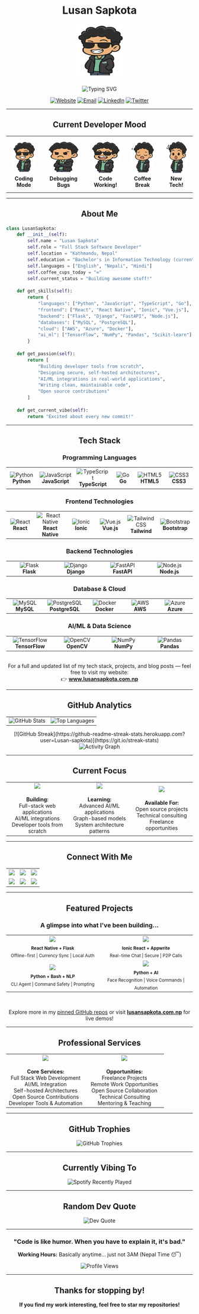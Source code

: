 <div align="center">

# Lusan Sapkota

<img src="https://raw.githubusercontent.com/Lusan-sapkota/Lusan-sapkota/main/assets/avatar-cool.png" alt="Lusan Avatar" width="150" height="150">

<div align="center">
  
  ![Typing SVG](https://readme-typing-svg.herokuapp.com?font=Inter&size=24&pause=1000&color=f39c12&center=true&vCenter=true&width=600&lines=Full+Stack+Software+Developer;Python+%7C+JavaScript+%7C+TypeScript;AI%2FML+Enthusiast;Open+Source+Contributor;From+Nepal+with+Love)
  
</div>

<div align="center">
  
  [![Website](https://img.shields.io/badge/Website-lusansapkota.com.np-f39c12?style=for-the-badge&logo=google-chrome&logoColor=white)](https://www.lusansapkota.com.np)
  [![Email](https://img.shields.io/badge/Email-sapkotalusan@gmail.com-EA4335?style=for-the-badge&logo=gmail&logoColor=white)](mailto:sapkotalusan@gmail.com)
  [![LinkedIn](https://img.shields.io/badge/LinkedIn-Connect-d35400?style=for-the-badge&logo=linkedin&logoColor=white)](https://www.linkedin.com/in/lusan-sapkota-a08194284/)
  [![Twitter](https://img.shields.io/badge/Twitter-Follow-1DA1F2?style=for-the-badge&logo=twitter&logoColor=white)](https://twitter.com/LusanSapkota)
  
</div>

</div>

---

<div align="center">

## Current Developer Mood

<div align="center">

<table>
<tr>

<td align="center" style="padding: 12px;">
  <img src="https://raw.githubusercontent.com/Lusan-sapkota/Lusan-sapkota/main/assets/avatar-cool.png" width="90" height="90" style="border-radius: 50%;"><br>
  <b>Coding Mode</b>
</td>

<td align="center" style="padding: 12px;">
  <img src="https://raw.githubusercontent.com/Lusan-sapkota/Lusan-sapkota/main/assets/avatar-angry.png" width="90" height="90" style="border-radius: 50%;"><br>
  <b>Debugging Bugs</b>
</td>

<td align="center" style="padding: 12px;">
  <img src="https://raw.githubusercontent.com/Lusan-sapkota/Lusan-sapkota/main/assets/avatar-happy.png" width="90" height="90" style="border-radius: 50%;"><br>
  <b>Code Working!</b>
</td>

<td align="center" style="padding: 12px;">
  <img src="https://raw.githubusercontent.com/Lusan-sapkota/Lusan-sapkota/main/assets/avatar-sleeping.png" width="90" height="90" style="border-radius: 50%;"><br>
  <b>Coffee Break</b>
</td>

<td align="center" style="padding: 12px;">
  <img src="https://raw.githubusercontent.com/Lusan-sapkota/Lusan-sapkota/main/assets/avatar-surprised.png" width="90" height="90" style="border-radius: 50%;"><br>
  <b>New Tech!</b>
</td>

</tr>
</table>

</div>


---

## About Me

</div>

```python
class LusanSapkota:
    def __init__(self):
        self.name = "Lusan Sapkota"
        self.role = "Full Stack Software Developer"
        self.location = "Kathmandu, Nepal"
        self.education = "Bachelor's in Information Technology (current)"
        self.languages = ["English", "Nepali", "Hindi"]
        self.coffee_cups_today = "∞"
        self.current_status = "Building awesome stuff!"
        
    def get_skills(self):
        return {
            "languages": ["Python", "JavaScript", "TypeScript", "Go"],
            "frontend": ["React", "React Native", "Ionic", "Vue.js"],
            "backend": ["Flask", "Django", "FastAPI", "Node.js"],
            "databases": ["MySQL", "PostgreSQL"],
            "cloud": ["AWS", "Azure", "Docker"],
            "ai_ml": ["TensorFlow", "NumPy", "Pandas", "Scikit-learn"]
        }
        
    def get_passion(self):
        return [
            "Building developer tools from scratch",
            "Designing secure, self-hosted architectures", 
            "AI/ML integrations in real-world applications",
            "Writing clean, maintainable code",
            "Open source contributions"
        ]
        
    def get_current_vibe(self):
        return "Excited about every new commit!"
````

---

<div align="center">

## Tech Stack

### Programming Languages

<div align="center">
<table>
<tr>
<td align="center" width="120">
<img src="https://skillicons.dev/icons?i=python" width="65" height="65" alt="Python" />
<br><strong>Python</strong>
</td>
<td align="center" width="120">
<img src="https://skillicons.dev/icons?i=javascript" width="65" height="65" alt="JavaScript" />
<br><strong>JavaScript</strong>
</td>
<td align="center" width="120">
<img src="https://skillicons.dev/icons?i=typescript" width="65" height="65" alt="TypeScript" />
<br><strong>TypeScript</strong>
</td>
<td align="center" width="120">
<img src="https://skillicons.dev/icons?i=go" width="65" height="65" alt="Go" />
<br><strong>Go</strong>
</td>
<td align="center" width="120">
<img src="https://skillicons.dev/icons?i=html" width="65" height="65" alt="HTML5" />
<br><strong>HTML5</strong>
</td>
<td align="center" width="120">
<img src="https://skillicons.dev/icons?i=css" width="65" height="65" alt="CSS3" />
<br><strong>CSS3</strong>
</td>
</tr>
</table>
</div>

### Frontend Technologies

<div align="center">
<table>
<tr>
<td align="center" width="120">
<img src="https://skillicons.dev/icons?i=react" width="65" height="65" alt="React" />
<br><strong>React</strong>
</td>
<td align="center" width="150">
  <img src="https://raw.githubusercontent.com/github/explore/main/topics/react-native/react-native.png" width="65" height="65" alt="React Native" />
  <br><strong>React Native</strong>
</td>

<td align="center" width="150">
  <img src="https://upload.wikimedia.org/wikipedia/commons/d/d1/Ionic_Logo.svg" width="65" height="65" alt="Ionic" />
  <br><strong>Ionic</strong>
</td>
<td align="center" width="120">
<img src="https://skillicons.dev/icons?i=vue" width="65" height="65" alt="Vue.js" />
<br><strong>Vue.js</strong>
</td>
<td align="center" width="120">
<img src="https://skillicons.dev/icons?i=tailwind" width="65" height="65" alt="Tailwind CSS" />
<br><strong>Tailwind</strong>
</td>
<td align="center" width="120">
<img src="https://skillicons.dev/icons?i=bootstrap" width="65" height="65" alt="Bootstrap" />
<br><strong>Bootstrap</strong>
</td>
</tr>
</table>
</div>

### Backend Technologies

<div align="center">
<table>
<tr>
<td align="center" width="120">
<img src="https://skillicons.dev/icons?i=flask" width="65" height="65" alt="Flask" />
<br><strong>Flask</strong>
</td>
<td align="center" width="120">
<img src="https://skillicons.dev/icons?i=django" width="65" height="65" alt="Django" />
<br><strong>Django</strong>
</td>
<td align="center" width="120">
<img src="https://skillicons.dev/icons?i=fastapi" width="65" height="65" alt="FastAPI" />
<br><strong>FastAPI</strong>
</td>
<td align="center" width="120">
<img src="https://skillicons.dev/icons?i=nodejs" width="65" height="65" alt="Node.js" />
<br><strong>Node.js</strong>
</td>
</tr>
</table>
</div>

### Database & Cloud

<div align="center">
<table>
<tr>
<td align="center" width="120">
<img src="https://skillicons.dev/icons?i=mysql" width="65" height="65" alt="MySQL" />
<br><strong>MySQL</strong>
</td>
<td align="center" width="120">
<img src="https://skillicons.dev/icons?i=postgresql" width="65" height="65" alt="PostgreSQL" />
<br><strong>PostgreSQL</strong>
</td>
<td align="center" width="120">
<img src="https://skillicons.dev/icons?i=docker" width="65" height="65" alt="Docker" />
<br><strong>Docker</strong>
</td>
<td align="center" width="120">
<img src="https://skillicons.dev/icons?i=aws" width="65" height="65" alt="AWS" />
<br><strong>AWS</strong>
</td>
<td align="center" width="120">
<img src="https://skillicons.dev/icons?i=azure" width="65" height="65" alt="Azure" />
<br><strong>Azure</strong>
</td>
</tr>
</table>
</div>

### AI/ML & Data Science

<div align="center">
<table>
<tr>
<td align="center" width="120">
<img src="https://skillicons.dev/icons?i=tensorflow" width="65" height="65" alt="TensorFlow" />
<br><strong>TensorFlow</strong>
</td>
<td align="center" width="120">
<img src="https://skillicons.dev/icons?i=opencv" width="65" height="65" alt="OpenCV" />
<br><strong>OpenCV</strong>
</td>
<td align="center" width="120">
<img src="https://upload.wikimedia.org/wikipedia/commons/3/31/NumPy_logo_2020.svg" width="65" height="65" alt="NumPy" />
<br><strong>NumPy</strong>
</td>
<td align="center" width="120">
<img src="https://raw.githubusercontent.com/devicons/devicon/master/icons/pandas/pandas-original.svg" width="65" height="65" alt="Pandas" />
<br><strong>Pandas</strong>
</td>
</tr>
</table>
</div>

<br>
For a full and updated list of my tech stack, projects, and blog posts — feel free to visit my website:<br>
👉 <a href="https://www.lusansapkota.com.np"><strong>www.lusansapkota.com.np</strong></a>
</div>

---

<div align="center">

## GitHub Analytics

<div align="center">
<table>
<tr>
<td>
<img src="https://github-readme-stats.vercel.app/api?username=Lusan-sapkota&show_icons=true&theme=react&hide_border=true&bg_color=0D1117&title_color=f39c12&icon_color=f39c12&text_color=FFFFFF" alt="GitHub Stats" />
</td>
<td>
<img src="https://github-readme-stats.vercel.app/api/top-langs/?username=Lusan-sapkota&layout=compact&theme=react&hide_border=true&bg_color=0D1117&title_color=f39c12&text_color=FFFFFF" alt="Top Languages" />
</td>
</tr>
</table>
</div>

<div align="center">
[![GitHub Streak](https://github-readme-streak-stats.herokuapp.com?user=Lusan-sapkota)](https://git.io/streak-stats)
</div>

<div align="center">
<img src="https://github-readme-activity-graph.vercel.app/graph?username=Lusan-sapkota&bg_color=0D1117&color=f39c12&line=f39c12&point=f1c40f&area=true&hide_border=true" alt="Activity Graph" />
</div>

</div>

---

<div align="center">

## Current Focus

<div align="center">
<table>
<tr>
<td align="center" width="33%">
<img src="https://img.shields.io/badge/Currently%20Building-f39c12?style=for-the-badge&logo=rocket&logoColor=white" />
<br><br>
<strong>Building:</strong><br>
Full-stack web applications<br>
AI/ML integrations<br>
Developer tools from scratch
</td>
<td align="center" width="33%">
<img src="https://img.shields.io/badge/Learning%20&%20Growing-e67e22?style=for-the-badge&logo=brain&logoColor=white" />
<br><br>
<strong>Learning:</strong><br>
Advanced AI/ML applications<br>
Graph-based models<br>
System architecture patterns
</td>
<td align="center" width="33%">
<img src="https://img.shields.io/badge/Collaboration%20Ready-f1c40f?style=for-the-badge&logo=handshake&logoColor=white" />
<br><br>
<strong>Available For:</strong><br>
Open source projects<br>
Technical consulting<br>
Freelance opportunities
</td>
</tr>
</table>
</div>

</div>

---

<div align="center">

## Connect With Me

<div align="center">
<table>
<tr>
<td align="center">
<a href="https://www.youtube.com/@learn_with_lusan">
<img src="https://img.shields.io/badge/YouTube-FF0000?style=for-the-badge&logo=youtube&logoColor=white" />
</a>
</td>
<td align="center">
<a href="https://leetcode.com/u/sapkotalusan/">
<img src="https://img.shields.io/badge/LeetCode-FFA116?style=for-the-badge&logo=leetcode&logoColor=black" />
</a>
</td>
<td align="center">
<a href="https://www.hackerrank.com/profile/sapkotalusan">
<img src="https://img.shields.io/badge/HackerRank-2EC866?style=for-the-badge&logo=hackerrank&logoColor=white" />
</a>
</td>
</tr>
<tr>
<td align="center">
<a href="https://www.instagram.com/sapkotalusan/">
<img src="https://img.shields.io/badge/Instagram-E4405F?style=for-the-badge&logo=instagram&logoColor=white" />
</a>
</td>
<td align="center">
<a href="https://discord.gg/X9JzzRug">
<img src="https://img.shields.io/badge/Discord-5865F2?style=for-the-badge&logo=discord&logoColor=white" />
</a>
</td>
<td align="center">
<a href="https://www.lusansapkota.com.np">
<img src="https://img.shields.io/badge/Portfolio-f39c12?style=for-the-badge&logo=google-chrome&logoColor=white" />
</a>
</td>
</tr>
</table>
</div>

</div>

---

<div align="center">

## Featured Projects

### A glimpse into what I've been building...

<div align="center">

<table>
<tr>
  <td align="center" width="300">
    <img src="https://img.shields.io/badge/CaptainLedger-Self--Hosted_Expense_Manager-f39c12?style=for-the-badge" /><br>
    <sub><b>React Native + Flask</b></sub><br>
    <sub>Offline-first | Currency Sync | Local Auth</sub>
  </td>

  <td align="center" width="300">
    <img src="https://img.shields.io/badge/GhostTalk-Encrypted_Chat_App-e67e22?style=for-the-badge" /><br>
    <sub><b>Ionic React + Appwrite</b></sub><br>
    <sub>Real-time Chat | Secure | P2P Calls</sub>
  </td>
</tr>

<tr>
  <td align="center" width="300">
    <img src="https://img.shields.io/badge/Smart--Shell-AI_Powered_Terminal-f1c40f?style=for-the-badge" /><br>
    <sub><b>Python + Bash + NLP</b></sub><br>
    <sub>CLI Agent | Command Safety | Prompting</sub>
  </td>

  <td align="center" width="300">
    <img src="https://img.shields.io/badge/Jarvis-Personal_AI_Assistant-f1c40f?style=for-the-badge" /><br>
    <sub><b>Python + AI</b></sub><br>
    <sub>Face Recognition | Voice Commands | Automation</sub>
  </td>
</tr>
</table>

<br>

Explore more in my [pinned GitHub repos](https://github.com/Lusan-sapkota?tab=repositories) or visit [**lusansapkota.com.np**](https://www.lusansapkota.com.np) for live demos!

</div>

</div>

---

<div align="center">

## Professional Services

<div align="center">
<table>
<tr>
<td align="center" width="50%">
<img src="https://img.shields.io/badge/Specializing%20In-f39c12?style=for-the-badge" /> <br><br> <strong>Core Services:</strong><br>
Full Stack Web Development<br>
AI/ML Integration<br>
Self-hosted Architectures<br>
Open Source Contributions<br>
Developer Tools & Automation

</td>
<td align="center" width="50%">
<img src="https://img.shields.io/badge/Available%20For-e67e22?style=for-the-badge" />
<br><br>
<strong>Opportunities:</strong><br>
Freelance Projects<br>
Remote Work Opportunities<br>
Open Source Collaboration<br>
Technical Consulting<br>
Mentoring & Teaching
</td>
</tr>
</table>
</div>

</div>

---

<div align="center">

## GitHub Trophies

<div align="center">
<img src="https://github-profile-trophy.vercel.app/?username=Lusan-sapkota&theme=react&no-frame=true&margin-w=15&margin-h=15&column=7" alt="GitHub Trophies" />
</div>

</div>

---

<div align="center">

## Currently Vibing To

<div align="center">
<img src="https://spotify-recently-played-readme.vercel.app/api?user=316xrlfcyz24t2nmordaivvfueby&count=3&unique=true" alt="Spotify Recently Played" />
</div>

</div>

---

<div align="center">

## Random Dev Quote

<div align="center">
<img src="https://quotes-github-readme.vercel.app/api?type=horizontal&theme=react" alt="Dev Quote" />
</div>

</div>

---

<div align="center">

### "Code is like humor. When you have to explain it, it's bad."

<strong>Working Hours:</strong> Basically anytime... just not 3AM (Nepal Time 😴)

<div align="center">
<img src="https://komarev.com/ghpvc/?username=Lusan-sapkota&color=f39c12&style=for-the-badge&label=Profile+Views" alt="Profile Views" />
</div>

</div>

---

<div align="center">

## Thanks for stopping by!

**If you find my work interesting, feel free to star my repositories!**

</div>


